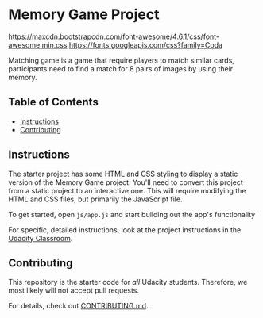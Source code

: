 # Memory Game Project
https://maxcdn.bootstrapcdn.com/font-awesome/4.6.1/css/font-awesome.min.css
https://fonts.googleapis.com/css?family=Coda


 Matching game is a game that require players to match similar cards, participants need to find a match for 8 pairs of images by using their memory.


## Table of Contents

* [Instructions](#instructions)
* [Contributing](#contributing)

## Instructions

The starter project has some HTML and CSS styling to display a static version of the Memory Game project. You'll need to convert this project from a static project to an interactive one. This will require modifying the HTML and CSS files, but primarily the JavaScript file.

To get started, open `js/app.js` and start building out the app's functionality

For specific, detailed instructions, look at the project instructions in the [Udacity Classroom](https://classroom.udacity.com/me).

## Contributing

This repository is the starter code for _all_ Udacity students. Therefore, we most likely will not accept pull requests.

For details, check out [CONTRIBUTING.md](CONTRIBUTING.md).
